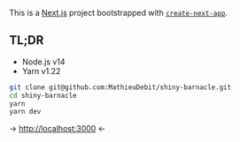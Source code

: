 This is a [Next.js](https://nextjs.org/) project bootstrapped with [`create-next-app`](https://github.com/vercel/next.js/tree/canary/packages/create-next-app).

## TL;DR

- Node.js v14
- Yarn v1.22

```bash
git clone git@github.com:MathieuDebit/shiny-barnacle.git
cd shiny-barnacle
yarn
yarn dev
```

→ [http://localhost:3000](http://localhost:3000) ←
